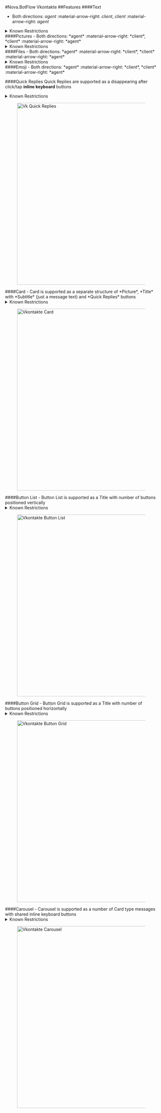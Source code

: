 #Nova.BotFlow Vkontakte
##Features
####Text
- Both directions: *agent* :material-arrow-right: *client*, *client* :material-arrow-right: *agent*

<details><summary>Known Restrictions</summary>
<p>
```
• Maximum normal message length im My Messages: 4096 characters, including emoji
• Business message text character limit: 1000 characters, including emoji
• Each emoji takes several characters (for example, a smiley is 8 characters long, a heart is 7 characters long, etc.)
```
</p>
</details>
####Pictures
- Both directions: *agent* :material-arrow-right: *client*, *client* :material-arrow-right: *agent*

<details><summary>Known Restrictions</summary>
<p>
```
• Picture size limit is: 5 MB
• Possible to attach up to 5 images to a message 
```
</p>
</details>
####Files
- Both directions: *agent* :material-arrow-right: *client*, *client* :material-arrow-right: *agent*

<details><summary>Known Restrictions</summary>
<p>
```
• File size limit is: 200 MB
• Main supported formats:
	• Text documents: DOC, DOCX, XLS, XLSX, RTF
	• Presentations, books: PPT, PPTX, PDF, DJVU, FB2
	• Images: PNG, JPG, GIF, PSD, PS
	• Music: MP3
```
</p>
</details>
####Emoji
- Both directions: *agent* :material-arrow-right: *client*, *client* :material-arrow-right: *agent*

####Quick Replies
Quick Replies are supported as a disappearing after click/tap **inline keyboard** buttons
<details><summary>Known Restrictions</summary>
<p>
```
• Type: message
• Maximum keyboard buttons: 40 (with maximum size 5 x 10)
• Maximum inline keyboard buttons: 10 (with maximum size 5 x 6)
• Maximum button's payload: 255 characters
• Maximum label (text on button): 40 characters
```
</p>
</details>
<figure> <img src="/novadocs/components/botflow/examples/VkFlowQuickReplies.png" title="Vk Quick Replies" width="600" height"500"> </a> </figure>
####Card
- Card is supported as a separate structure of *Picture*, *Title* with *Subtitle* (just a message text) and *Quick Replies* buttons
<details><summary>Known Restrictions</summary>
<p>
```
• Type: message
• Picture size limit is: 5 MB
• Possible to attach up to 5 images to a message
• Maximum message length: 4096 characters, including emoji
• Maximum inline keyboard buttons: 10 (with maximum size 5 x 6)
• Maximum button's payload: 255 characters
• Maximum label (text on button): 40 characters
```
</p>
</details>
<figure> <img src="/novadocs/components/botflow/examples/VkFlowCard.png" title="Vkontakte Card" width="600" height"500"> </a> </figure>
####Button List
- Button List is supported as a Title with number of buttons positioned vertically 
<details><summary>Known Restrictions</summary>
<p>
```
• Type: message
• Maximum message length: 4096 characters, including emoji
• Maximum inline keyboard buttons: 10 (with maximum size 5 x 6)
• Maximum button's payload: 255 characters
• Maximum label (text on button): 40 characters
```
</p>
</details>
<figure> <img src="/novadocs/components/botflow/examples/VkFlowButtonlist.png" title="Vkontakte Button List" width="600" height"500"> </a> </figure>
####Button Grid
- Button Grid is supported as a Title with number of buttons positioned horizontally 
<details><summary>Known Restrictions</summary>
<p>
```
• Type: message
• Maximum message length: 4096 characters, including emoji
• Maximum inline keyboard buttons: 10 (with maximum size 5 x 6)
• Maximum button's payload: 255 characters
• Maximum label (text on button): 40 characters
```
</p>
</details>
<figure> <img src="/novadocs/components/botflow/examples/VkFlowButtongrid.png" title="Vkontakte Button Grid" width="600" height"500"> </a> </figure>
####Carousel
- Carousel is supported as a number of Card type messages with shared inline keyboard buttons
<details><summary>Known Restrictions</summary>
<p>
```
• Type: message
• Picture size limit is: 5 MB
• Possible to attach up to 5 images to a message
• Maximum message length: 4096 characters, including emoji
• Maximum inline keyboard buttons: 10 (with maximum size 5 x 6)
• Maximum button's payload: 255 characters
• Maximum label (text on button): 40 characters
```
</p>
</details>
<figure> <img src="/novadocs/components/botflow/examples/VkFlowCarousel.png" title="Vkontakte Carousel" width="600" height"500"> </a> </figure>
